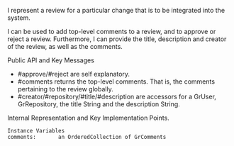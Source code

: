 I represent a review for a particular change that is to be integrated into the system.

I can be used to add top-level comments to a review, and to approve or reject a review. Furthermore, I can provide the title, description and creator of the review, as well as the comments.

Public API and Key Messages

- #approve/#reject are self explanatory.
- #comments returns the top-level comments. That is, the comments pertaining to the review globally.
- #creator/#repository/#title/#description are accessors for a GrUser, GrRepository, the title String and the description String.

Internal Representation and Key Implementation Points.

    Instance Variables
	comments:		an OrderedCollection of GrComments